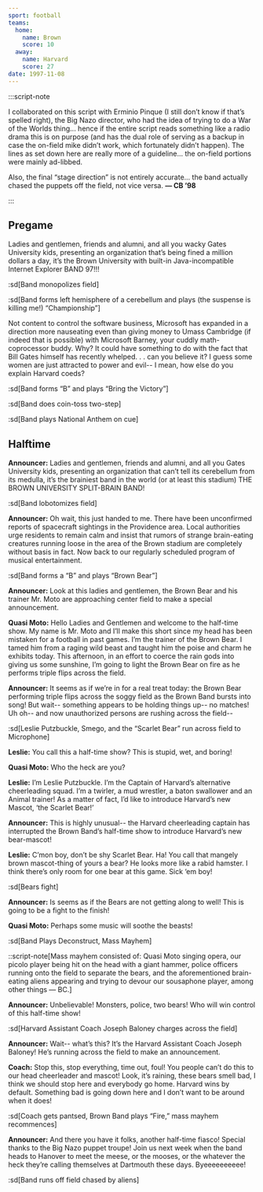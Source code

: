 ```yaml
---
sport: football
teams:
  home:
    name: Brown
    score: 10
  away:
    name: Harvard
    score: 27
date: 1997-11-08
---
```


:::script-note

I collaborated on this script with Erminio Pinque (I still don’t know if that’s spelled right), the Big Nazo director, who had the idea of trying to do a War of the Worlds thing... hence if the entire script reads something like a radio drama this is on purpose (and has the dual role of serving as a backup in case the on-field mike didn’t work, which fortunately didn’t happen). The lines as set down here are really more of a guideline... the on-field portions were mainly ad-libbed.

Also, the final “stage direction” is not entirely accurate... the band actually chased the puppets off the field, not vice versa. **— CB ’98**

:::

## Pregame

Ladies and gentlemen, friends and alumni, and all you wacky Gates University kids, presenting an organization that’s being fined a million dollars a day, it’s the Brown University with built-in Java-incompatible Internet Explorer BAND 97!!!

:sd[Band monopolizes field]

:sd[Band forms left hemisphere of a cerebellum and plays (the suspense is killing me!) “Championship”]

Not content to control the software business, Microsoft has expanded in a direction more nauseating even than giving money to Umass Cambridge (if indeed that is possible) with Microsoft Barney, your cuddly math-coprocessor buddy. Why? It could have something to do with the fact that Bill Gates himself has recently whelped. . . can you believe it? I guess some women are just attracted to power and evil-- I mean, how else do you explain Harvard coeds?

:sd[Band forms “B” and plays “Bring the Victory”]

:sd[Band does coin-toss two-step]

:sd[Band plays National Anthem on cue]

## Halftime

**Announcer:** Ladies and gentlemen, friends and alumni, and all you Gates University kids, presenting an organization that can’t tell its cerebellum from its medulla, it’s the brainiest band in the world (or at least this stadium) THE BROWN UNIVERSITY SPLIT-BRAIN BAND!

:sd[Band lobotomizes field]

**Announcer:** Oh wait, this just handed to me. There have been unconfirmed reports of spacecraft sightings in the Providence area. Local authorities urge residents to remain calm and insist that rumors of strange brain-eating creatures running loose in the area of the Brown stadium are completely without basis in fact. Now back to our regularly scheduled program of musical entertainment.

:sd[Band forms a “B” and plays “Brown Bear”]

**Announcer:** Look at this ladies and gentlemen, the Brown Bear and his trainer Mr. Moto are approaching center field to make a special announcement.

**Quasi Moto:** Hello Ladies and Gentlemen and welcome to the half-time show. My name is Mr. Moto and I’ll make this short since my head has been mistaken for a football in past games. I’m the trainer of the Brown Bear. I tamed him from a raging wild beast and taught him the poise and charm he exhibits today. This afternoon, in an effort to coerce the rain gods into giving us some sunshine, I’m going to light the Brown Bear on fire as he performs triple flips across the field.

**Announcer:** It seems as if we’re in for a real treat today: the Brown Bear performing triple flips across the soggy field as the Brown Band bursts into song! But wait-- something appears to be holding things up-- no matches! Uh oh-- and now unauthorized persons are rushing across the field--

:sd[Leslie Putzbuckle, Smego, and the “Scarlet Bear” run across field to Microphone]

**Leslie:** You call this a half-time show? This is stupid, wet, and boring!

**Quasi Moto:** Who the heck are you?

**Leslie:** I’m Leslie Putzbuckle. I’m the Captain of Harvard’s alternative cheerleading squad. I’m a twirler, a mud wrestler, a baton swallower and an Animal trainer! As a matter of fact, I’d like to introduce Harvard’s new Mascot, ‘the Scarlet Bear!’

**Announcer:** This is highly unusual-- the Harvard cheerleading captain has interrupted the Brown Band’s half-time show to introduce Harvard’s new bear-mascot!

**Leslie:** C’mon boy, don’t be shy Scarlet Bear. Ha! You call that mangely brown mascot-thing of yours a bear? He looks more like a rabid hamster. I think there’s only room for one bear at this game. Sick ‘em boy!

:sd[Bears fight]

**Announcer:** Is seems as if the Bears are not getting along to well! This is going to be a fight to the finish!

**Quasi Moto:** Perhaps some music will soothe the beasts!

:sd[Band Plays Deconstruct, Mass Mayhem]

::script-note[Mass mayhem consisted of: Quasi Moto singing opera, our picolo player being hit on the head with a giant hammer, police officers running onto the field to separate the bears, and the aforementioned brain-eating aliens appearing and trying to devour our sousaphone player, among other things — BC.]

**Announcer:** Unbelievable! Monsters, police, two bears! Who will win control of this half-time show!

:sd[Harvard Assistant Coach Joseph Baloney charges across the field]

**Announcer:** Wait-- what’s this? It’s the Harvard Assistant Coach Joseph Baloney! He’s running across the field to make an announcement.

**Coach:** Stop this, stop everything, time out, foul! You people can’t do this to our head cheerleader and mascot! Look, it’s raining, these bears smell bad, I think we should stop here and everybody go home. Harvard wins by default. Something bad is going down here and I don’t want to be around when it does!

:sd[Coach gets pantsed, Brown Band plays “Fire,” mass mayhem recommences]

**Announcer:** And there you have it folks, another half-time fiasco! Special thanks to the Big Nazo puppet troupe! Join us next week when the band heads to Hanover to meet the meese, or the mooses, or the whatever the heck they’re calling themselves at Dartmouth these days. Byeeeeeeeeee!

:sd[Band runs off field chased by aliens]
